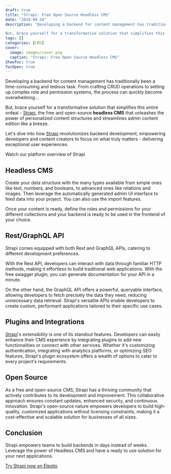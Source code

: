 ```yaml
---
draft: true
title: "Strapi: Free Open Source Headless CMS"
date: "2024-09-24"
description: "Developing a backend for content management has traditionally been a time-consuming and tedious task. From crafting CRUD operations to setting up complex role and permission systems, the process can quickly become overwhelming...

But, brace yourself for a transformative solution that simplifies this entire ordeal - Strapi, the free and open-source"
tags: []
categories: [CMS]
cover:
  image: images/cover.png
  caption: "Strapi: Free Open Source Headless CMS"
ShowToc: true
TocOpen: true
---
```



Developing a backend for content management has traditionally been a time\-consuming and tedious task. From crafting CRUD operations to setting up complex role and permission systems, the process can quickly become overwhelming...

But, brace yourself for a transformative solution that simplifies this entire ordeal \- [Strapi](https://elest.io/open-source/strapi?ref=blog.elest.io), the free and open\-source **headless CMS** that unleashes the power of personalized content structures and streamlines admin content edition like a breeze. 

Let's dive into how [Strapi](https://elest.io/open-source/strapi?ref=blog.elest.io) revolutionizes backend development, empowering developers and content creators to focus on what truly matters \- delivering exceptional user experiences.



Watch our platform overview of Strapi



## Headless CMS

Create your data structure with the many types available from simple ones like text, numbers, and booleans, to advanced ones like relations and images. Then leverage the automatically generated admin UI interface to feed data into your project. You can also use the import features. 

Once your content is ready, define the roles and permissions for your different collections and your backend is ready to be used in the frontend of your choice.

## Rest/GraphQL API

Strapi comes equipped with both Rest and GraphQL APIs, catering to different development preferences. 

With the Rest API, developers can interact with data through familiar HTTP methods, making it effortless to build traditional web applications. With the free swagger plugin, you can generate documentation for your API in a minute.

On the other hand, the GraphQL API offers a powerful, queryable interface, allowing developers to fetch precisely the data they need, reducing unnecessary data retrieval. Strapi's versatile APIs enable developers to create custom, performant applications tailored to their specific use cases.

## Plugins and Integrations

[Strapi](https://elest.io/open-source/strapi?ref=blog.elest.io)'s extensibility is one of its standout features. Developers can easily enhance their CMS experience by integrating plugins to add new functionalities or connect with other services. Whether it's customizing authentication, integrating with analytics platforms, or optimizing SEO features, Strapi's plugin ecosystem offers a wealth of options to cater to every project's requirements.

## Open Source

As a free and open\-source CMS, Strapi has a thriving community that actively contributes to its development and improvement. This collaborative approach ensures constant updates, enhanced security, and continuous innovation. Strapi's open\-source nature empowers developers to build high\-quality, customized applications without licensing constraints, making it a cost\-effective and scalable solution for businesses of all sizes.

## Conclusion

Strapi empowers teams to build backends in days instead of weeks. Leverage the power of Headless CMS and have a ready to use solution for your next applications.

[Try Strapi now on Elestio](https://elest.io/open-source/strapi?ref=blog.elest.io)




